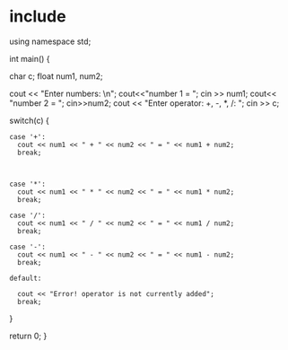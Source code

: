 # include <iostream>
using namespace std;

int main() {

  char c;
  float num1, num2;

  
  cout << "Enter numbers: \n";
  cout<<"number 1 = ";
  cin >> num1;
  cout<< "number 2 = ";
  cin>>num2;
   cout << "Enter operator: +, -, *, /: ";
  cin >> c;

  switch(c) {

    case '+':
      cout << num1 << " + " << num2 << " = " << num1 + num2;
      break;

    

    case '*':
      cout << num1 << " * " << num2 << " = " << num1 * num2;
      break;

    case '/':
      cout << num1 << " / " << num2 << " = " << num1 / num2;
      break;
  
    case '-':
      cout << num1 << " - " << num2 << " = " << num1 - num2;
      break;

    default:
     
      cout << "Error! operator is not currently added";
      break;
  }

  return 0;
}

